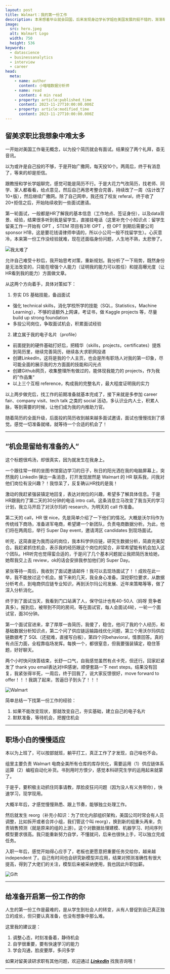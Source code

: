 ```yaml
---
layout: post
title: Walmart：我的第一份工作
description: 本来想着毕业就会回国，后来发现身边学长学姐在美国发展的挺不错的，渐渐萌生了“要不在湾区工作一两年再回国”的想法。于是着手准备找工作，没想到这一找，就回不去了......
image:
  src: hero.jpeg
  alt: Walmart Logo
  width: 750
  height: 536
keywords:
  - datascience
  - businessanalytics
  - interview
  - career
head:
  meta:
    - name: author
      content: 小喵喵数据分析师
    - name: read
      content: 4 min read
    - property: article:published_time
      content: 2023-11-27T10:00:00.000Z
    - property: article:modified_time
      content: 2023-11-27T10:00:00.000Z
---
```


## 留美求职比我想象中难太多
一开始对美国工作毫无概念，以为投个简历就会有面试。结果投了两个礼拜，杳无音讯。

以为或许是自己投的不够，于是开始广撒网，每天投10个。两周后，终于有消息了，等来的却是拒信。

跟教授和学长学姐聊完，感觉可能是简历不行。于是大花力气改简历，找老师、同学、家人都看看，给点意见，然后自己再思考整合完善，持续改了一周（估计改了10+版），然后继续广撒网。除了自己网申，我还找了校友 referal，终于收了20+拒信之后，开始陆续收到一些面试邀请。

第一轮面试，一般都是HR了解我的基本信息（工作地点、签证身份），以及data背景、经验，结果很多听到我是留学生，直接挂电话（这里补充个小知识点：留学生留美工作一开始有 OPT ，STEM 项目有3年 OPT ，但 OPT 到期后需要公司 sponsor H1B，这是要花钱请律师申请的，所以小公司一般不找留学生）。心灰意冷，本来第一份工作没经验就难，现在还面临身份问题，人生地不熟，太悲惨了。

![我太难了](difficult.jpeg)

允许自己难受十秒后，我开始思考对策，重新规划。我分析了一下局势，既然身份是无法改变的，只能在增强个人能力（证明我的能力可以胜任）和提高曝光度（让HR看到我的能力）方面做文章。

从这两个方向着手，具体对策如下：
1. 夯实 DS 基础技能，备战面试
* 强化 technical skills，消化学校所学的技能（SQL，Statistics，Machine Learning），不够的话额外上网课，考证书，做 Kaggle projects 等，尽量 build up strong foundation
* 多投公司岗位，争取面试机会，积累面试经验
2. 建立属于我的电子名片（profile）
* 前面提到的硬件基础打好后，把精华（skills，projects，certificates）提炼到简历里，继续完善简历，继续各大求职网投递
* 创建LinkedIn，这将是我的个人主页，也会是所有职场人对我的第一印象，尽可能全面的展示我的方方面面的技能和闪光点
* 创建Github网页，收集整理所有做过的，能体现我能力的 projects，作为我的”作品集“
* 以上三个互相 reference，构成我的完整名片，最大程度证明我的实力

以上两步做完后，找工作的前期准备就基本完成了，接下来就是多参加 career fair、company visit、tech talk 之类的 social 活动，多认识业内人士，积累人脉，等到需要的时候，让他们成为我的内推助力官。

随着简历的全面升级，后面投的简历收到越来越多面试邀请，面试也慢慢找到了感觉。感觉一切准备就绪，就等待一个合适的机会了！

---

## “机会是留给有准备的人“
这个标题很鸡汤，却很真实，因为就发生在我身上。

一个跟往常一样的坐图书馆窗边学习的日子，秋日的阳光洒在我的电脑屏幕上，突然我的 LinkedIn 弹出一条消息，打开发现居然是 Walmart 的 HR 联系我，问我对他们岗位有没兴趣？！我惊呆了，反复确认HR找的是我！

激动的我赶紧强装镇定地回复，表达对岗位的兴趣，希望多了解具体信息。于是HR跟我约了第二天的30分钟的电话 intro call。这条消息立马改变了我当天的学习计划，我立马开启了对沃尔玛的 research，为明天的 call 作准备。

第二天的 call，HR 很 nice，先是简单介绍了一下他们的情况。大概是沃尔玛作为传统线下商场，准备进军电商，希望建一个新团队，负责电商数据分析。为此，他们将在两周后，举行 Super Day event，邀请湾区 candidates 到现场面试。

听完，这简直是为我而设的岗位，我本科学供应链，研究生数据分析，简直完美契合。我赶紧抓住机会，表示我的经历跟这个岗位的契合，非常希望能有机会加入这个团队。HR听完也觉得蛮合适的，于是问了几个基本问题就让我把简历发给她，她帮我交上去 review，ok的话会安排我参加他们的 Super Day。

紧张等待一周后，我收到了面试邀请邮件！我可以去现场面试了！！成败在此一举，我不能放过这个机会。接下来的几天，我全身心准备。深挖职位要求，从数据分析考点，到电商供应链专业知识，再到沃尔玛公司发展、近年来策略等等，做了深入分析消化。

终于到了面试当天，我看到门口站满了人，保守估计也有40-50人（妈呀 竞争者真多）。报到后，被带到不同的房间，等在面试官，每人会面试4轮，一轮一个面试官，面30分钟。

第一个面试官进来，拿了厚厚一沓简历，我傻了，稳住，他问了我的个人经历，和基础数据分析知识点，第二个问了供应链运输路线优化问题，第三个用沃尔玛供应链数据考了 SQL（还挺难，直接写白板），第四个问behavioral，情景回答。真的有点压力面，全程靠临场发挥。每换一个，都很窒息，但我要强装镇定，稳住答题，好好聊天。

两个小时快问快答结束，长舒一口气，自我感觉虽然有点卡壳，但还行。回家赶紧发了 thank you email表达对HR感谢，顺便套路一下 next steps。结果没有回复，我紧张得半死，一周后，终于回我了，说大家反馈很好，move forward to offer！！！我跳了起来，苦逼日子到头了！！！

![Walmart](walmart.jpeg)

简单总结一下找第一份工作的经验：
1. 如果不能改变现状，那就改变自己，夯实基础，建立自己的电子名片
2. 默默准备，等待机会，把握住机会

---

## 职场小白的慢慢适应
本以为上班了，可以按部就班，躺平打工，真正工作了才发现，自己啥也不会。

组里主要负责 Walmart 电商全美所有仓库的库存优化，需要运用（1）供应链体系运算（2）编程自动化补货。书到用时方恨少，感觉本科研究生学的运用起来就蒙了。

于是乎，要积极主动抓住同事请教，厚脸皮狂问问题（因为没人有义务带你），快速学习，现学现用。

大概半年后，才感觉慢慢熟悉、跟上节奏，能够独立处理工作。

然后就发生 reorg（补充小知识：为了优化内部组织架构，美国公司时常会有人员调整，比如拆开或者合并小组，我们管这个叫 reorg），换到新的组重头再来，负责销售预测（就是原来的组的上游）。这个对数据处理建模、机器学习、时间序列模型要求很高。我只能重新努力自学，不懂就问，后来也很快上手，可以独立完成任务。

入职一年后，感觉开始得心应手了，老板也更愿意把重要任务交给你，越来越 independent 了。自己有时间也会研究新模型并应用，结果对预测准确性有很大提高，得到了大佬们的关注，模型后来被采纳使用，我也因此升职加薪。

![Gift](gift.jpeg)

---

## 给准备开启第一份工作的你
人生的第一份工作是最难的，是从学生到社会人的转变，从有人督促到自己真正独立的成长，但只要认真准备，也没有想象中那么难。

这里我的建议是：
1. 调整心态，时刻准备着，静待机会
2. 自学很重要，要有快速学习的能力
3. 学会沟通，脸皮要厚，多问多学

如果对留美读研求职有其他问题，欢迎通过 **_[LinkedIn](https://www.linkedin.com/in/yutonghuang/)_** 找我咨询哦！

---
